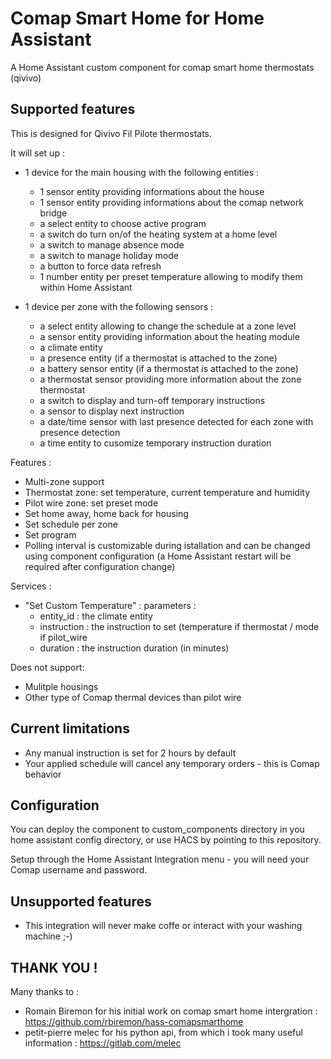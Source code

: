 # Comap Smart Home for Home Assistant
A Home Assistant custom component for comap smart home thermostats (qivivo)

## Supported features
This is designed for Qivivo Fil Pilote thermostats.

It will set up :
* 1 device for the main housing  with the following entities :
    * 1 sensor entity providing informations about the house
    * 1 sensor entity providing informations about the comap network bridge
    * a select entity to choose active program
    * a switch do turn on/of the heating system at a home level
    * a switch to manage absence mode
    * a switch to manage holiday mode
    * a button to force data refresh
    * 1 number entity per preset temperature allowing to modify them within Home Assistant

* 1 device per zone with the following sensors :
    * a select entity allowing to change the schedule at a zone level
    * a sensor entity providing information about the heating module
    * a climate entity
    * a presence entity (if a thermostat is attached to the zone)
    * a battery sensor entity (if a thermostat is attached to the zone)
    * a thermostat sensor providing more information about the zone thermostat
    * a switch to display and turn-off temporary instructions
    * a sensor to display next instruction
    * a date/time sensor with last presence detected for each zone with presence detection
    * a time entity to cusomize temporary instruction duration

Features :

* Multi-zone support
* Thermostat zone: set temperature, current temperature and humidity
* Pilot wire zone: set preset mode
* Set home away, home back for housing
* Set schedule per zone
* Set program
* Polling interval is customizable during istallation and can be changed using component configuration (a Home Assistant restart will be required after configuration change)

Services :
* "Set Custom Temperature" :
  parameters :
     - entity_id : the climate entity
     - instruction : the instruction to set (temperature if thermostat / mode if pilot_wire
     - duration : the instruction duration (in minutes)

Does not support:

* Mulitple housings
* Other type of Comap thermal devices than pilot wire

## Current limitations

* Any manual instruction is set for 2 hours by default
* Your applied schedule will cancel any temporary orders - this is Comap behavior


## Configuration

You can deploy the component to custom_components directory in you home assistant config directory, or use HACS by pointing to this repository.

Setup through the Home Assistant Integration menu - you will need your Comap username and password.

## Unsupported features

* This integration will never make coffe or interact with your washing machine ;-)

## THANK YOU !

Many thanks to :
 * Romain Biremon for his initial work on comap smart home intergration : https://github.com/rbiremon/hass-comapsmarthome
 * petit-pierre melec for his python api, from which i took many useful information : https://gitlab.com/melec

